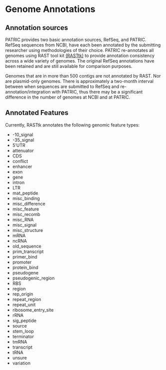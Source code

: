 # Genome Annotations

## Annotation sources

PATRIC provides two basic annotation sources, RefSeq, and PATRIC. RefSeq sequences from NCBI, have each been annotated by the submitting researcher using methodologies of their choice. PATRIC re-annotates all genomes using RAST tool kit [(RASTtk)](http://www.ncbi.nlm.nih.gov/pmc/articles/PMC4322359/) to provide annotation consistency across a wide variety of genomes. The
original RefSeq annotations have been retained and are still available for comparison purposes.

Genomes that are in more than 500 contigs are not annotated by RAST. Nor are plasmid-only genomes. There is approximately a two-month interval between when sequences are submitted to RefSeq and re-annotation/integration with PATRIC, thus there may be a significant difference in the number of genomes at NCBI and at PATRIC.

## Annotated Features
Currently, RASTtk annotates the following genomic feature types:

* -10_signal
* -35_signal
* 5’UTR
* attenuator
* CDS
* conflict
* enhancer
* exon
* gene
* intron
* LTR
* mat_peptide
* misc_binding
* misc_difference
* misc_feature
* misc_recomb
* misc_RNA
* misc_signal
* misc_structure
* mRNA
* ncRNA
* old_sequence
* prim_transcript
* primer_bind
* promoter
* protein_bind
* pseudogene
* pseudogenic_region
* RBS
* region
* rep_origin
* repeat_region
* repeat_unit
* ribosome_entry_site
* rRNA
* sig_peptide
* source
* stem_loop
* terminator
* tmRNA
* transcript
* tRNA
* unsure
* variation
